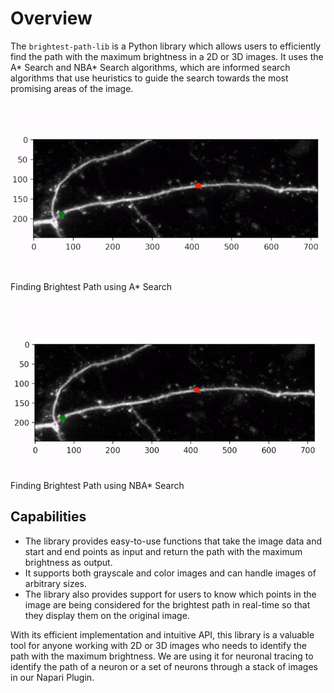 # Overview

The `brightest-path-lib` is a Python library which allows users to efficiently find the path with the maximum brightness in a 2D or 3D images. It uses the A\* Search and NBA\* Search algorithms, which are informed search algorithms that use heuristics to guide the search towards the most promising areas of the image.

<!-- <figure markdown>
  ![Finding Brightest Path using A* Search](./assets/astar.gif)
  <figcaption>Finding Brightest Path using A* Search</figcaption>
</figure>
<figure markdown>
  ![Finding Brightest Path using NBA* Search](./assets/nbastar.gif)
  <figcaption>Finding Brightest Path using NBA* Search</figcaption>
</figure> -->

![Finding Brightest Path using A* Search](./assets/images/astar.gif)
Finding Brightest Path using A* Search

![Finding Brightest Path using NBA* Search](./assets/images/nbastar.gif)
Finding Brightest Path using NBA* Search

## Capabilities

- The library provides easy-to-use functions that take the image data and start and end points as input and return the path with the maximum brightness as output.
- It supports both grayscale and color images and can handle images of arbitrary sizes.
- The library also provides support for users to know which points in the image are being considered for the brightest path in real-time so that they display them on the original image.

With its efficient implementation and intuitive API, this library is a valuable tool for anyone working with 2D or 3D images who needs to identify the path with the maximum brightness. We are using it for neuronal tracing to identify the path of a neuron or a set of neurons through a stack of images in our Napari Plugin.
